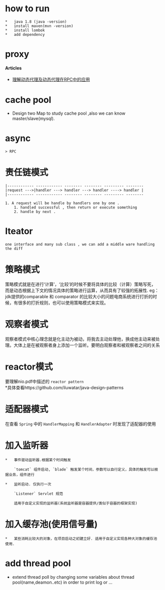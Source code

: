 # how to run
    *   java 1.8 (java -version)
    *   install maven(mvn -version)
    *   install lombok
    *   add dependency


# proxy
#### Articles

   *   [理解动态代理及动态代理在RPC中的应用](!https://blog.csdn.net/nyyjs/article/details/77850523)

# cache pool 
   * Design two Map to study cache pool ,also we can know master/slave(mysql).   

#   async 
    > RPC

# 责任链模式
    |------------ ------------ -------- -------- --------- --------
    |request --->|handler ---> handler ---> handler ----> handler |
    |------------ ------------ -------- -------- --------- --------
    
    1. A request will be handle by handlers one by one . 
        1. handled successful , then return or execute something
        2. handle by next .
    
# Iteator
    one interface and many sub class , we can add a middle ware handling the diff

# 策略模式
策略模式就是在进行‘计算’，‘比较’的时候不要将具体的比较（计算）策略写死，而是动态根据上下文的情况具体的策略进行运算，从而具有了较强的拓展性.
	eg：jdk提供的comparable<E> 和 comparator<E> 的比较大小的问题电商系统进行打折的时候，有很多的打折规则，也可以使用策略模式来实现。

# 观察者模式
观察者模式中核心理念就是化主动为被动，将我去主动处理他，换成他主动来被处理。大体上是在被观察者身上添加一个监听。要明白观察者和被观察者之间的关系

# reactor模式
要理解nio.pdf中描述的 `reactor pattern`  
*具体查看https://github.com/iluwatar/java-design-patterns

# 适配器模式
在查看 `Spring` 中的 `HandlerMapping` 和 `HandlerAdapter` 时发现了适配器的使用


# 加入监听器 
    
    *   事件驱动监听器.根据某个时间触发
       
        `tomcat` 组件启动, `blade` 触发某个时间，参数可以自行定义，具体的触发可以根据业务，组件进行

    *   监听启动. 仅执行一次
    
        `Listener` Servlet 规范
        
        适用于自定义实现的监听器(系统监听器是容器提供/类似于容器的框架实现)    
    
    
# 加入缓存池(使用信号量)
    *   某些消耗比较大的对象，在项目启动之初建立好. 适用于自定义实现各种大对象的缓存池使用.
    
# add thread pool
    
*  extend thread poll by changing some variables about thread pool(name,deamon..etc) 
    in order to print log or ...